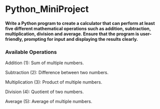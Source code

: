 # Python_MiniProject

#### Write a Python program to create a calculator that can perform at least five different mathematical operations such as addition, subtraction, multiplication, division and average. Ensure that the program is user-friendly, prompting for input and displaying the results clearly.


### Available Operations

Addition (1): Sum of multiple numbers.

Subtraction (2): Difference between two numbers.

Multiplication (3): Product of multiple numbers.

Division (4): Quotient of two numbers.

Average (5): Average of multiple numbers.
